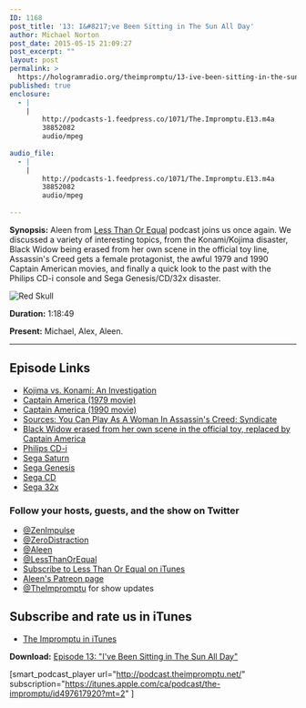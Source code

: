 ```yaml
---
ID: 1168
post_title: '13: I&#8217;ve Been Sitting in The Sun All Day'
author: Michael Norton
post_date: 2015-05-15 21:09:27
post_excerpt: ""
layout: post
permalink: >
  https://hologramradio.org/theimpromptu/13-ive-been-sitting-in-the-sun-all-day-look-at-my-skin
published: true
enclosure:
  - |
    |
        http://podcasts-1.feedpress.co/1071/The.Impromptu.E13.m4a
        38852082
        audio/mpeg
        
audio_file:
  - |
    |
        http://podcasts-1.feedpress.co/1071/The.Impromptu.E13.m4a
        38852082
        audio/mpeg
        
---
```

__Synopsis:__ Aleen from [Less Than Or Equal](https://itunes.apple.com/ca/podcast/less-than-or-equal/id890268267?mt=2) podcast joins us once again. We discussed a variety of interesting topics, from the Konami/Kojima disaster, Black Widow being erased from her own scene in the official toy line, Assassin's Creed gets a female protagonist, the awful 1979 and 1990 Captain American movies, and finally a quick look to the past with the Philips CD-i console and Sega Genesis/CD/32x disaster.

![Red Skull](http://theimpromptu.net/wp-content/uploads/2015/05/red-skull-from-1990-captain-america.jpg)

__Duration:__ 1:18:49

__Present:__ Michael, Alex, Aleen.

_________

## Episode Links

- [Kojima vs. Konami: An Investigation](https://www.youtube.com/watch?v=iMK-kajdgMA)
- [Captain America (1979 movie)](https://en.wikipedia.org/wiki/Captain_America_(1979_film))
- [Captain America (1990 movie)](https://en.wikipedia.org/wiki/Captain_America_(1990_film))
- [Sources: You Can Play As A Woman In Assassin's Creed: Syndicate](http://kotaku.com/sources-you-can-play-as-a-woman-in-assassins-creed-sy-1703598017)
- [Black Widow erased from her own scene in the official toy, replaced by Captain America](http://www.polygon.com/2015/5/11/8585035/avengers-black-widow-toy-captain-america)
- [Philips CD-i](https://en.wikipedia.org/wiki/Philips_CD-i)
- [Sega Saturn](https://en.wikipedia.org/wiki/Sega_Saturn)
- [Sega Genesis](https://en.wikipedia.org/wiki/Sega_Genesis)
- [Sega CD](https://en.wikipedia.org/wiki/Sega_CD)
- [Sega 32x](https://en.wikipedia.org/wiki/Sega_32X)

### Follow your hosts, guests, and the show on Twitter
- [@ZenImpulse](https://twitter.com/zenimpule)
- [@ZeroDistraction](https://twitter.com/zerodistraction)
- [@Aleen](https://twitter.com/aleen)
- [@LessThanOrEqual](https://twitter.com/lessthanorequal)
- [Subscribe to Less Than Or Equal on iTunes](https://itunes.apple.com/ca/podcast/less-than-or-equal/id890268267?mt=2)
- [Aleen's Patreon page](https://www.patreon.com/aleen)
- [@TheImpromptu](https://twitter.com/theimpromptu) for show updates

## Subscribe and rate us in iTunes

- [The Impromptu in iTunes](https://itunes.apple.com/ca/podcast/the-impromptu/id497617920?mt=2)

__Download:__ [Episode 13: "I've Been Sitting in The Sun All Day"](http://podcasts-1.feedpress.co/1071/The.Impromptu.E13.m4a)

[smart_podcast_player url="http://podcast.theimpromptu.net/" subscription="https://itunes.apple.com/ca/podcast/the-impromptu/id497617920?mt=2" ]